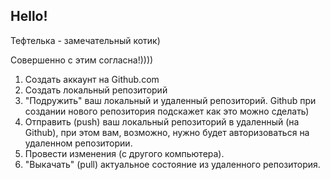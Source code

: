 ## Hello!

Тефтелька - замечательный котик)

Совершенно с этим согласна!))))

1. Создать аккаунт на Github.com
2. Создать локальный репозиторий
3. "Подружить" ваш локальный и удаленный репозиторий. Github при создании нового репозитория подскажет как это можно сделать)
4. Отправить (push) ваш локальный репозиторий в удаленный (на Github), при этом вам, возможно, нужно будет авторизоваться на удаленном репозитории.
5. Провести изменения (с другого компьютера).
6. "Выкачать" (pull) актуальное состояние из удаленного репозитория.
